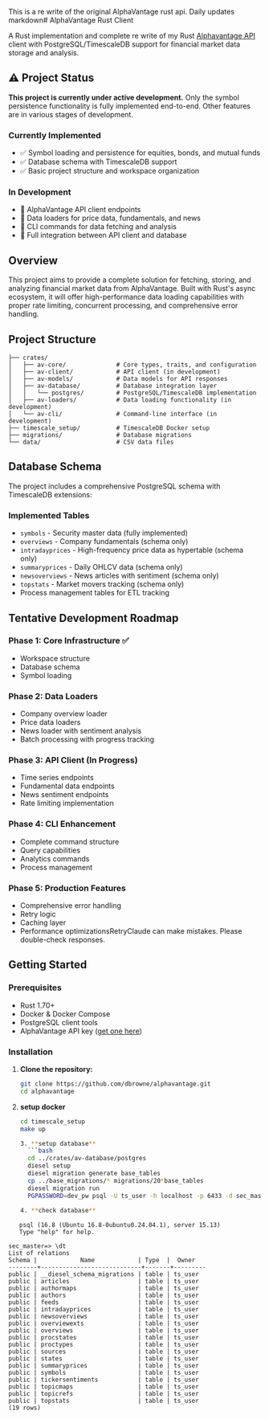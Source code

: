 This is a re write of the original AlphaVantage rust api.  Daily updates
markdown# AlphaVantage Rust Client

A Rust implementation and complete re write of my  Rust [Alphavantage API](https://github.com/dbrowne/AlphaVantage_Rust)   client with PostgreSQL/TimescaleDB support for financial market data storage and analysis.

## ⚠️ Project Status

**This project is currently under active development.** Only the symbol persistence functionality is fully implemented end-to-end. Other features are in various stages of development.

### Currently Implemented
- ✅ Symbol loading and persistence for equities, bonds, and mutual funds
- ✅ Database schema with TimescaleDB support
- ✅ Basic project structure and workspace organization

### In Development
- 🚧 AlphaVantage API client endpoints
- 🚧 Data loaders for price data, fundamentals, and news
- 🚧 CLI commands for data fetching and analysis
- 🚧 Full integration between API client and database

## Overview

This project aims to provide a complete solution for fetching, storing, and analyzing financial market data from AlphaVantage. Built with Rust's async ecosystem, it will offer high-performance data loading capabilities with proper rate limiting, concurrent processing, and comprehensive error handling.

## Project Structure
```alphavantage/
├── crates/
│   ├── av-core/              # Core types, traits, and configuration
│   ├── av-client/            # API client (in development)
│   ├── av-models/            # Data models for API responses
│   ├── av-database/          # Database integration layer
│   │   └── postgres/         # PostgreSQL/TimescaleDB implementation
│   ├── av-loaders/           # Data loading functionality (in development)
│   └── av-cli/               # Command-line interface (in development)
├── timescale_setup/          # TimescaleDB Docker setup
├── migrations/               # Database migrations
└── data/                     # CSV data files
```


## Database Schema

The project includes a comprehensive PostgreSQL schema with TimescaleDB extensions:

### Implemented Tables
- `symbols` - Security master data (fully implemented)
- `overviews` - Company fundamentals (schema only)
- `intradayprices` - High-frequency price data as hypertable (schema only)
- `summaryprices` - Daily OHLCV data (schema only)
- `newsoverviews` - News articles with sentiment (schema only)
- `topstats` - Market movers tracking (schema only)
- Process management tables for ETL tracking

## Tentative Development Roadmap  

### Phase 1: Core Infrastructure ✅
- Workspace structure
- Database schema
- Symbol loading


### Phase 2: Data Loaders
- Company overview loader
- Price data loaders
- News loader with sentiment analysis
- Batch processing with progress tracking
 
### Phase 3: API Client (In Progress)
- Time series endpoints
- Fundamental data endpoints
- News sentiment endpoints
- Rate limiting implementation

### Phase 4: CLI Enhancement
- Complete command structure
- Query capabilities
- Analytics commands
- Process management

### Phase 5: Production Features
- Comprehensive error handling
- Retry logic
- Caching layer
- Performance optimizationsRetryClaude can make mistakes. Please double-check responses.



## Getting Started

### Prerequisites

- Rust 1.70+
- Docker & Docker Compose
- PostgreSQL client tools
- AlphaVantage API key ([get one here](https://www.alphavantage.co/support/#api-key))

### Installation

1. **Clone the repository:**
   ```bash
   git clone https://github.com/dbrowne/alphavantage.git
   cd alphavantage
   
2. **setup docker**
    ```bash
   cd timescale_setup
   make up
   
   3. **setup database**
      ```bash
      cd ../crates/av-database/postgres
      diesel setup
      diesel migration generate base_tables
      cp ../base_migrations/* migrations/20*base_tables
      diesel migration run
      PGPASSWORD=dev_pw psql -U ts_user -h localhost -p 6433 -d sec_master
      
   4. **check database**
```
   psql (16.8 (Ubuntu 16.8-0ubuntu0.24.04.1), server 15.13)
   Type "help" for help.

sec_master=> \dt
List of relations
Schema |            Name            | Type  |  Owner  
--------+----------------------------+-------+---------
public | __diesel_schema_migrations | table | ts_user
public | articles                   | table | ts_user
public | authormaps                 | table | ts_user
public | authors                    | table | ts_user
public | feeds                      | table | ts_user
public | intradayprices             | table | ts_user
public | newsoverviews              | table | ts_user
public | overviewexts               | table | ts_user
public | overviews                  | table | ts_user
public | procstates                 | table | ts_user
public | proctypes                  | table | ts_user
public | sources                    | table | ts_user
public | states                     | table | ts_user
public | summaryprices              | table | ts_user
public | symbols                    | table | ts_user
public | tickersentiments           | table | ts_user
public | topicmaps                  | table | ts_user
public | topicrefs                  | table | ts_user
public | topstats                   | table | ts_user
(19 rows)
```
   

   
